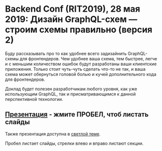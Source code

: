 # Backend Conf (RIT2019), 28 мая 2019: Дизайн GraphQL-схем — строим схемы правильно (версия 2)

Буду рассказывать про то как удобнее всего задизайнить GraphQL-схемы для фронтендеров. Чем удобнее ваша схема, тем быстрее, легче и с меньшим количеством ошибок будут разработаны ваши клиентские приложения. Только стоит чуть-чуть сделать что-то не так, и ваша схема может обернуться головой болью и кучей дополнительного кода для фронтендеров.

Доклад будет полезен разработчикам любого уровня, как уже использующим GraphQL, так и присматривающимся к данной перспективной технологии.

## [Презентация](https://nodkz.github.io/conf-talks/talks/2019.05.28-backend-conf-moscow/index.html) - жмите ПРОБЕЛ, чтоб листать слайды

Также презентация доступна в [светлой теме](https://nodkz.github.io/conf-talks/talks/2019.05.28-backend-conf-moscow/white.html).

Пробел листает слайды, стрелки влево и вправо листают секции.
